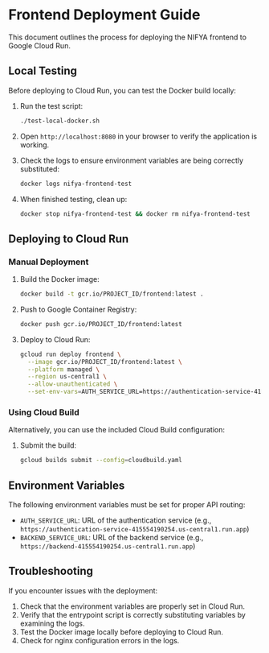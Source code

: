 # Frontend Deployment Guide

This document outlines the process for deploying the NIFYA frontend to Google Cloud Run.

## Local Testing

Before deploying to Cloud Run, you can test the Docker build locally:

1. Run the test script:
   ```bash
   ./test-local-docker.sh
   ```

2. Open `http://localhost:8080` in your browser to verify the application is working.

3. Check the logs to ensure environment variables are being correctly substituted:
   ```bash
   docker logs nifya-frontend-test
   ```

4. When finished testing, clean up:
   ```bash
   docker stop nifya-frontend-test && docker rm nifya-frontend-test
   ```

## Deploying to Cloud Run

### Manual Deployment

1. Build the Docker image:
   ```bash
   docker build -t gcr.io/PROJECT_ID/frontend:latest .
   ```

2. Push to Google Container Registry:
   ```bash
   docker push gcr.io/PROJECT_ID/frontend:latest
   ```

3. Deploy to Cloud Run:
   ```bash
   gcloud run deploy frontend \
     --image gcr.io/PROJECT_ID/frontend:latest \
     --platform managed \
     --region us-central1 \
     --allow-unauthenticated \
     --set-env-vars=AUTH_SERVICE_URL=https://authentication-service-415554190254.us-central1.run.app,BACKEND_SERVICE_URL=https://backend-415554190254.us-central1.run.app
   ```

### Using Cloud Build

Alternatively, you can use the included Cloud Build configuration:

1. Submit the build:
   ```bash
   gcloud builds submit --config=cloudbuild.yaml
   ```

## Environment Variables

The following environment variables must be set for proper API routing:

- `AUTH_SERVICE_URL`: URL of the authentication service (e.g., `https://authentication-service-415554190254.us-central1.run.app`)
- `BACKEND_SERVICE_URL`: URL of the backend service (e.g., `https://backend-415554190254.us-central1.run.app`)

## Troubleshooting

If you encounter issues with the deployment:

1. Check that the environment variables are properly set in Cloud Run.
2. Verify that the entrypoint script is correctly substituting variables by examining the logs.
3. Test the Docker image locally before deploying to Cloud Run.
4. Check for nginx configuration errors in the logs.